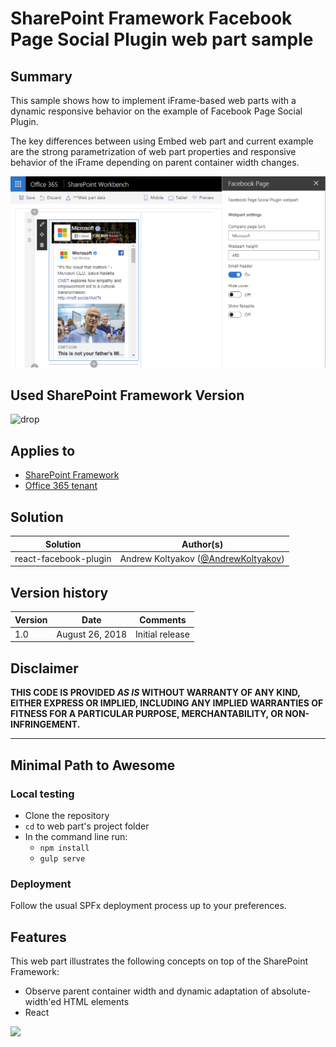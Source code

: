 # SharePoint Framework Facebook Page Social Plugin web part sample

## Summary

This sample shows how to implement iFrame-based web parts with a dynamic responsive behavior on the example of Facebook Page Social Plugin.

The key differences between using Embed web part and current example are the strong parametrization of web part properties and responsive behavior of the iFrame depending on parent container width changes.

![preview](./assets/preview.png)

## Used SharePoint Framework Version

![drop](https://img.shields.io/badge/drop-1.5.1-blue.svg)

## Applies to

* [SharePoint Framework](https:/dev.office.com/sharepoint)
* [Office 365 tenant](https://dev.office.com/sharepoint/docs/spfx/set-up-your-development-environment)

## Solution

Solution | Author(s)
---------|----------
react-facebook-plugin | Andrew Koltyakov ([@AndrewKoltyakov](https://twitter.com/AndrewKoltyakov))

## Version history

Version | Date| Comments
--------|-----|---------
1.0 | August 26, 2018 | Initial release

## Disclaimer

**THIS CODE IS PROVIDED *AS IS* WITHOUT WARRANTY OF ANY KIND, EITHER EXPRESS OR IMPLIED, INCLUDING ANY IMPLIED WARRANTIES OF FITNESS FOR A PARTICULAR PURPOSE, MERCHANTABILITY, OR NON-INFRINGEMENT.**

---

## Minimal Path to Awesome

### Local testing

* Clone the repository
* `cd` to web part's project folder
* In the command line run:
  * `npm install`
  * `gulp serve`

### Deployment

Follow the usual SPFx deployment process up to your preferences.

## Features

This web part illustrates the following concepts on top of the SharePoint Framework:

* Observe parent container width and dynamic adaptation of absolute-width'ed HTML elements
* React

<img src="https://telemetry.sharepointpnp.com/sp-dev-fx-webparts/samples/react-facebook-plugin" />
